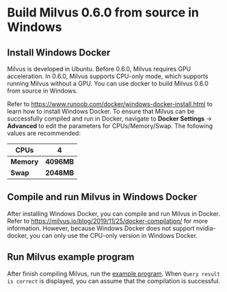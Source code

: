 # Build Milvus 0.6.0 from source in Windows

## Install Windows Docker

Milvus is developed in Ubuntu. Before 0.6.0, Milvus requires GPU acceleration. In 0.6.0, Milvus supports CPU-only mode, which supports running Milvus without a GPU. You can use docker to build Milvus 0.6.0 from source in Windows.

Refer to https://www.runoob.com/docker/windows-docker-install.html to learn how to install Windows Docker. To ensure that Milvus can be successfully compiled and run in Docker, navigate to **Docker Settings** -> **Advanced** to edit the parameters for CPUs/Memory/Swap. The following values are recommended:

| CPUs       | 4          |
| ---------- | ---------- |
| **Memory** | **4096MB** |
| **Swap**   | **2048MB** |

## Compile and run Milvus in Windows Docker

After installing Windows Docker, you can compile and run Milvus in Docker. Refer to https://milvus.io/blog/2019/11/25/docker-compilation/ for more information. However, because Windows Docker does not support nvidia-docker, you can only use the CPU-only version in Windows Docker.

## Run Milvus example program

After finish compiling Milvus, run the [example program](https://github.com/milvus-io/docs/blob/0.6.0/userguide/example_code.md). When `Query result is correct` is displayed, you can assume that the compilation is successful.